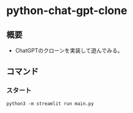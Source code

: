 # python-chat-gpt-clone

## 概要

- ChatGPTのクローンを実装して遊んでみる。

## コマンド

### スタート

```shell
python3 -m streamlit run main.py
```